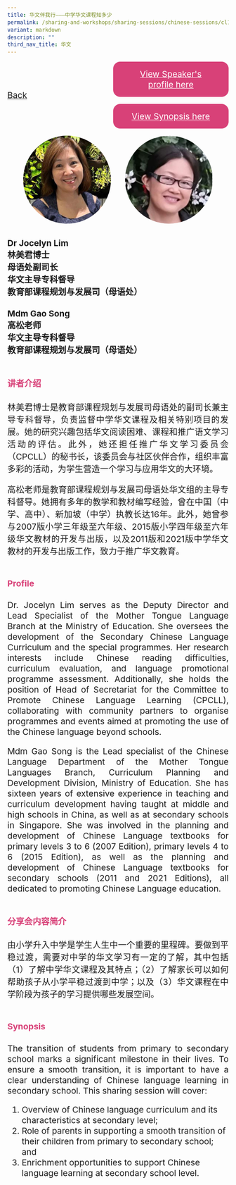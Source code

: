 ```yaml
---
title: 华文伴我行———中学华文课程知多少
permalink: /sharing-and-workshops/sharing-sessions/chinese-sessions/cl12/
variant: markdown
description: ""
third_nav_title: 华文
---
```

<style>
.entry-title{
  font-size: 2.25rem;
  font-weight: 700;
  margin-bottom: 2rem;
  text-align: center;
}
.entry-content p{
  text-align: justify;
}

.entry-title.supported-by{
  margin-bottom: 0;
  margin-top: 3rem;
}

.entry-content .buttons-container{
  align-items: center;
  column-gap: 1rem;
  display: flex;
  flex-wrap: wrap;
  justify-content: center;
}
.entry-content .buttons-container .btn-link{
  background-color: #7431e8;
  border-radius: 0.4rem;
  color: #fff;
  font-size: 1.5rem;
  margin-bottom: 1rem;
  padding: 15px 20px;
  text-align: center;
  text-decoration: none;
  width: 15rem;
}
.entry-content .buttons-container .btn-link:hover{
  background-color: lightgrey;
}

.entry-content.sharing-sessions{
  align-items: center;
  display: flex;
  flex-direction: column;
  row-gap: 1.5rem;
}
.entry-content.sharing-sessions .session-item{
  align-items: flex-start;
  background-color:#d84178;
  border-radius: 0.5rem;
  color: #ffffff;
  row-gap: 2rem;
  display: flex;
  font-size: 1.1rem;
  flex-direction: column;
  line-height: 1.2;
  justify-content: space-between;
  margin-bottom: 2rem;
  padding: 1rem;
  width: 100%;
}
.entry-content.sharing-sessions .session-item .lower-wrapper{
  display: flex;
  flex-direction: column;
  row-gap: 2rem;
  width: 100%;
}
.entry-content.sharing-sessions .session-item .session-link{
  border: 2px solid lightgrey;
  border-radius: 0.5rem;
  padding: 1rem;
  text-align: center;
}
.entry-content.sharing-sessions .session-item .session-link a{
  color: #ffffff;
}

.entry-content.sharing-sessions.malay-sessions .session-item{
  background-color: #a3c864;
}

.entry-content.sharing-sessions.tamil-sessions .session-item,
.entry-content.sharing-sessions.preschools-exhibitors .session-item{
  background-color: #9b4490;
}

.entry-content.sharing-sessions.english-sessions .session-item{
  background-color: #fa0;
}

.entry-content.sharing-sessions.primary-secondary-exhibitors .session-item{
  background-color: #a3c864;
}

.entry-content.sharing-sessions .session-item .session-link:hover{
  background-color: lightgrey;
}

.entry-content.sharing-session-item{
  font-size: 1.2rem;
}
.entry-content.sharing-session-item .sharing-sessions-nav{
  align-items: center;
  column-gap: 1rem;
  display: flex;
  flex-wrap: wrap;
  justify-content: space-between;
  padding-bottom: 1rem;
}
.entry-content.sharing-session-item .sharing-sessions-nav .inner-nav-wrapper{
  column-gap: 1rem;
  display: flex;
  flex: 2;
  flex-wrap: wrap;
  justify-content: flex-end;
  row-gap: 1rem;
}
.entry-content.sharing-session-item .sharing-sessions-nav .inner-nav-wrapper .nav-btn{
  background-color: #d84178;
  border-radius: 1rem;
  color: #fff;
  padding: 1rem 2rem;
  text-align: center;
  width: 100%;
}
.entry-content.sharing-session-item.malay-session .sharing-sessions-nav .inner-nav-wrapper .nav-btn{
  background-color: #a3c864;
}
.entry-content.sharing-session-item.tamil-session .sharing-sessions-nav .inner-nav-wrapper .nav-btn{
  background-color: #9b4490;
}
.entry-content.sharing-session-item.english-session .sharing-sessions-nav .inner-nav-wrapper .nav-btn{
  background-color: #fa0;
}
.entry-content.sharing-session-item .sharing-sessions-nav .inner-nav-wrapper .nav-btn:hover{
  background-color: lightgrey;
}
.entry-content.sharing-session-item .profile-photo-container{
  align-items: center;
  column-gap: 1rem;
  display: flex;
  flex-wrap: wrap;
  justify-content: space-between;
  row-gap: 1rem;
}
.entry-content.sharing-session-item .profile-photo{
  align-items: center;
  column-gap: 2rem;
  display: flex;
  flex-wrap: wrap;
  justify-content: center;
  row-gap: 2rem;
  margin-bottom: 2rem;
}
.entry-content.sharing-session-item .profile-photo img{
  border-radius: 100px;
  width: 200px;
}
.entry-content.sharing-session-item.awardee-item .profile-photo{
  width: 100%;
}
.entry-content.sharing-session-item .profile-name{
  font-weight: 700;
  margin-bottom: 3rem;
}
.entry-content.sharing-session-item h4{
  color: #d84178;
}
.entry-content.sharing-session-item.malay-session h4{
  color: #a3c864;
}
.entry-content.sharing-session-item.tamil-session h4{
  color: #9b4490;
}
.entry-content.sharing-session-item.english-session h4{
  color: #fa0;
}
.entry-content.sharing-session-item.awardee-item h3,
.entry-content.sharing-session-item.awardee-item h4{
  color: #4372d6;
}
.entry-content.sharing-session-item .section-wrapper{
  margin-bottom: 3rem;
}

.entry-content.awardees-container h4{
  font-weight: 700;
  margin-bottom: 3rem;
}
.entry-content.awardees-container a{
  text-decoration: none;
}
.entry-content.awardees-container .section-wrapper{
  margin-bottom: 10rem;
}
.entry-content.awardees-container .section-row{
  column-gap: 1rem;
  display: flex;
  flex-wrap: wrap;
  justify-content: space-around;
  row-gap: 1rem;
}
.entry-content.awardees-container .section-column{
  width: 30%;
}
.entry-content.awardees-container .awardee-wrapper{
  align-items: center;
  display: flex;
  flex-direction: column;
  justify-content: center;
  row-gap: 1rem;
}
.entry-content.awardees-container .awardee-wrapper .awardee-pic{
  width: 10rem;
}
.entry-content.awardees-container .awardee-wrapper .awardee-profile{
  color: #484848;
  text-align: center;
}
.entry-content.awardees-container .awardee-wrapper .name-english{
  font-size: 1.25rem;
  margin-bottom: 1rem;
}
.entry-content.awardees-container .awardee-wrapper .name-chinese{
  font-size: 1.25rem;
  margin-bottom: 1rem;
}

.entry-content .btntop{
  position: fixed;
  float: right;
  bottom: 20px;
  right: 80px;
  z-index: 99;
  boder: none;
  background-color: #3bb9ff;
  cursor: pointer;
  padding: 15px;
  boder-radius: 4px;
  color: #fff;
  font-weight: 600;
}

.coming-soon{
  color: #7431e8;
  font-size: 2rem;
  font-weight: 700;
  margin-top: 3rem;
  text-align: center;
}

@media all and (min-width: 40rem ){
  .entry-content.sharing-sessions{
    align-items: flex-start;
    display: flex;
    flex-direction: column;
    row-gap: 1.5rem;
  }

  
  .entry-content.sharing-sessions .session-item .lower-wrapper{
    align-items: center;
    flex-direction: row;
    justify-content: space-between;
  }

  .entry-content.sharing-session-item .sharing-sessions-nav .inner-nav-wrapper .nav-btn{
    width: 45%;
  }
}
</style>

<div class="entry-content sharing-session-item">
<div class="sharing-sessions-nav">
<a href="/sharing-and-workshops/sharing-sessions/chinese-sessions/">Back</a>
<div class="inner-nav-wrapper">
<a class="nav-btn" href="#C1">View Speaker's profile here</a>
<a class="nav-btn" href="#C2">View Synopsis here</a>
</div>
</div>

<div class="profile-photo">
<img alt="Jocelyn Lim" src="/images/Sharing_sessions/jocelyn-lim.jpg">
<img alt="Gao Song" src="/images/Sharing_sessions/gao-song.jpg">
</div>

<div class="profile-name">
Dr Jocelyn Lim<br>
林美君博士<br>
母语处副司长<br>
华文主导专科督导<br>
教育部课程规划与发展司（母语处）<br>
<br>
Mdm Gao Song<br>
高松老师<br>
华文主导专科督导<br>
教育部课程规划与发展司（母语处）
</div>

<div class="section-wrapper">
<h4 id="C1">讲者介绍</h4>
<p>
林美君博士是教育部课程规划与发展司母语处的副司长兼主导专科督导，负责监督中学华文课程及相关特别项目的发展。她的研究兴趣包括华文阅读困难、课程和推广语文学习活动的评估。此外，她还担任推广华文学习委员会（CPCLL）的秘书长，该委员会与社区伙伴合作，组织丰富多彩的活动，为学生营造一个学习与应用华文的大环境。
</p>
<p>
高松老师是教育部课程规划与发展司母语处华文组的主导专科督导。她拥有多年的教学和教材编写经验，曾在中国（中学、高中）、新加坡（中学）执教长达16年。此外，她曾参与2007版小学三年级至六年级、2015版小学四年级至六年级华文教材的开发与出版，以及2011版和2021版中学华文教材的开发与出版工作，致力于推广华文教育。
</p>
</div>

<div class="section-wrapper">
<h4>Profile</h4>
<p>
Dr. Jocelyn Lim serves as the Deputy Director and Lead Specialist of the Mother Tongue Language Branch at the Ministry of Education. She oversees the development of the Secondary Chinese Language Curriculum and the special programmes. Her research interests include Chinese reading difficulties, curriculum evaluation, and language promotional programme assessment. Additionally, she holds the position of Head of Secretariat for the Committee to Promote Chinese Language Learning (CPCLL), collaborating with community partners to organise programmes and events aimed at promoting the use of the Chinese language beyond schools.
</p>
<p>
Mdm Gao Song is the Lead specialist of the Chinese Language Department of the Mother Tongue Languages Branch, Curriculum Planning and Development Division, Ministry of Education. She has sixteen years of extensive experience in teaching and curriculum development having taught at middle and high schools in China, as well as at secondary schools in Singapore. She was involved in the planning and development of Chinese Language textbooks for primary levels 3 to 6 (2007 Edition), primary levels 4 to 6 (2015 Edition), as well as the planning and development of Chinese Language textbooks for secondary schools (2011 and 2021 Editions), all dedicated to promoting Chinese Language education.
</p>
</div>

<div class="section-wrapper">
<h4 id="C2">分享会内容简介</h4> 
<p>
由小学升入中学是学生人生中一个重要的里程碑。要做到平稳过渡，需要对中学的华文学习有一定的了解，其中包括（1）了解中学华文课程及其特点；（2）了解家长可以如何帮助孩子从小学平稳过渡到中学；以及（3）华文课程在中学阶段为孩子的学习提供哪些发展空间。
</p>
</div>

<div class="section-wrapper">
<h4>Synopsis</h4> 
<p>
The transition of students from primary to secondary school marks a significant milestone in their lives. To ensure a smooth transition, it is important to have a clear understanding of Chinese language learning in secondary school. This sharing session will cover:
</p>
<ol>
<li>Overview of Chinese language curriculum and its characteristics at secondary level;</li>
<li>Role of parents in supporting a smooth transition of their children from primary to secondary school; and</li>
<li>Enrichment opportunities to support Chinese language learning at secondary school level.</li>
</ol>
</div>

<div class="section-wrapper">
</div>
</div>